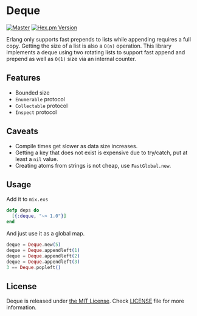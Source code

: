 # Deque

[![Master](https://travis-ci.org/hammerandchisel/deque.svg?branch=master)](https://travis-ci.org/hammerandchisel/deque)
[![Hex.pm Version](http://img.shields.io/hexpm/v/deque.svg?style=flat)](https://hex.pm/packages/deque)

Erlang only supports fast prepends to lists while appending requires a full copy. Getting the size of a list is also a
`O(n)` operation. This library implements a deque using two rotating lists to support fast append and prepend as well as
`O(1)` size via an internal counter.

## Features

- Bounded size
- `Enumerable` protocol
- `Collectable` protocol
- `Inspect` protocol

## Caveats

- Compile times get slower as data size increases.
- Getting a key that does not exist is expensive due to try/catch, put at least a `nil` value.
- Creating atoms from strings is not cheap, use `FastGlobal.new`.

## Usage

Add it to `mix.exs`

```elixir
defp deps do
  [{:deque, "~> 1.0"}]
end
```

And just use it as a global map.

```elixir
deque = Deque.new(5)
deque = Deque.appendleft(1)
deque = Deque.appendleft(2)
deque = Deque.appendleft(3)
3 == Deque.popleft()
```

## License

Deque is released under [the MIT License](LICENSE).
Check [LICENSE](LICENSE) file for more information.